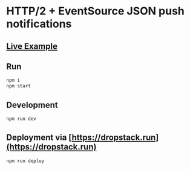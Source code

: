 # HTTP/2 + EventSource JSON push notifications

## [Live Example](https://http2-express.cloud.dropstack.run)

## Run

```bash
npm i
npm start
```

## Development

```bash
npm run dev
```

## Deployment via [https://dropstack.run](https://dropstack.run)

```bash
npm run deploy
```